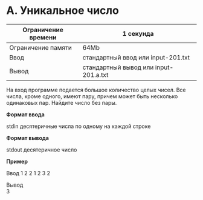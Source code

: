 # A. Уникальное число

Ограничение времени |	1 секунда
--------------------|-------------
Ограничение памяти 	|    64Mb
Ввод 	            |    стандартный ввод или input-201.txt
Вывод 	            |    стандартный вывод или input-201.a.txt

На вход программе подается большое количество целых чисел. Все числа, кроме одного, имеют пару, причем может быть несколько одинаковых пар. Найдите число без пары.

**Формат ввода**

stdin десятеричные числа по одному на каждой строке

**Формат вывода**

stdout десятеричное число

**Пример**

Ввод
1
2
2
1
2
3
2

Вывод	
3
